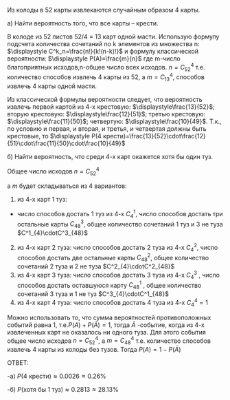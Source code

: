 Из колоды в 52 карты извлекаются случайным образом 4 карты.

a) Найти вероятность того, что все карты – крести.

В колоде из 52 листов 52/4 = 13 карт одной масти.
Использую формулу подсчета количества сочетаний по k элементов из множества n:
$\displaystyle C^k_n=\frac{n!}{k!(n-k)!}$
и формулу классической вероятности:
$\displaystyle P(A)=\frac{m}{n}$
где m-число благоприятных исходов,n-общее число всех исходов.
$\displaystyle n=C^4_{52}$ т.е. количество способов извлечь 4 карты из 52, а $\displaystyle m=C^4_{13}$, способов извлечь 4 карты одной масти.

Из классической формулы вероятности следует, что вероятность извлечь первой картой из 4-х крестовую: $\displaystyle\frac{13}{52}$;
вторую крестовую: $\displaystyle\frac{12}{51}$;
третью крестовую: $\displaystyle\frac{11}{50}$;
четвертую: $\displaystyle\frac{10}{49}$.
Т.к., по условию и первая, и вторая, и третья, и четвертая должны быть крестовые, то $\displaystyle P(4 крести)=\frac{13}{52}\cdot\frac{12}{51}\cdot\frac{11}{50}\cdot\frac{10}{49}$

б) Найти вероятность, что среди 4-х карт окажется хотя бы один туз.

Общее число исходов $\displaystyle n=C^4_{52}$

а $\displaystyle m$
 будет складываться из 4 вариантов:

1. из 4-х карт 1 туз:
- число способов достать 1 туз из 4-х $C^1_4$, число способов достать три остальные карты $С^3_{48}$, общее количество сочетаний 1 туз и 3 не туза $C^1_{4}\cdotС^3_{48}$
 2. из 4-х карт 2 туза:
число способов достать 2 туза из 4-х $C^2_4$, число способов достать две остальные карты $С^2_{48}$, общее количество сочетаний 2 туза и 2 не туза $C^2_{4}\cdotС^2_{48}$
 3. из 4-х карт 3 туза:
число способов достать 3 туза из 4-х $C^3_4$
, число способов достать оставшуюся карту $С^1_{48}$
, общее количество сочетаний 3 туза и 1 не туз 
$C^3_{4}\cdotС^1_{48}$
 4. из 4-х карт 4 туза:
число способов достать 4 туза из 4-х $C^4_4=1$

Можно использовать то, что сумма вероятностей противоположных событий равна 1, т.е.$\displaystyle P(A)+P(\bar{A})=1$,
тогда $\bar{A}$
-событие, когда из 4-х извлеченных карт не оказалось ни одного туза. Для этого события общее число исходов $\displaystyle n=C^4_{52}$, а $\displaystyle m=C^4_{48}$ т.е. количество способов извлечь 4 карты из колоды без тузов. Тогда $\displaystyle P(A)=1-P(\bar{A})$

ОТВЕТ: 

-а) $P(\text{4 крести})\approx 0.0026 \approx 0.26\%$

-б) $P(\text{хотя бы 1 туз})\approx 0.2813 \approx 28.13\%$

